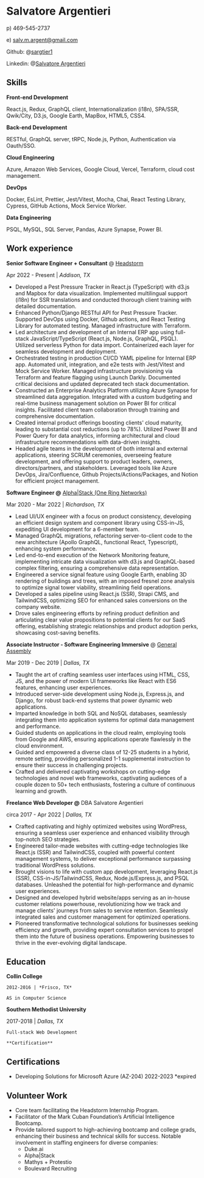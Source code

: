 # Salvatore Argentieri

p) 469-545-2737

e) salv.m.argent@gmail.com

Github: @[sargtier1](https://github.com/sargtier1) 

Linkedin: @[Salvatore Argentieri](https://www.linkedin.com/in/salvatore-argentieri-39a363146/)

## Skills

**Front-end Development**

React.js, Redux, GraphQL client, Internationalization (i18n), SPA/SSR, Qwik/City,  D3.js, Google Earth, MapBox, HTML5, CSS4.

******************************Back-end Development******************************

RESTful, GraphQL server, tRPC, Node.js, Python, Authentication via Oauth/SSO.

**Cloud Engineering**

Azure, Amazon Web Services, Google Cloud, Vercel, Terraform, cloud cost management.

**DevOps**

Docker, EsLint, Prettier, Jest/Vitest, Mocha, Chai, React Testing Library, Cypress, GitHub Actions, Mock Service Worker.

**Data Engineering**

PSQL, MySQL, SQL Server, Pandas, Azure Synapse, Power BI.

## Work experience

**Senior Software Engineer + Consultant** @ [Headstorm](https://headstorm.com/)

Apr 2022 - Present | *Addison, TX*

- Developed a Pest Pressure Tracker in React.js (TypeScript) with d3.js and Mapbox for data visualization. Implemented multilingual support (i18n) for SSR translations and conducted thorough client training with detailed documentation.
- Enhanced Python/Django RESTful API for Pest Pressure Tracker. Supported DevOps using Docker, Github actions, and React Testing Library for automated testing. Managed infrastructure with Terraform.
- Led architecture and development of an Internal ERP app using full-stack JavaScript/TypeScript (React.js, Node.js, GraphQL, PSQL). Utilized serverless Python for data import. Containerized each layer for seamless development and deployment.
- Orchestrated testing in production CI/CD YAML pipeline for Internal ERP app. Automated unit, integration, and e2e tests with Jest/Vitest and Mock Service Worker. Managed infrastructure provisioning via Terraform and feature flagging using Launch Darkly. Documented critical decisions and updated deprecated tech stack documentation.
- Constructed an Enterprise Analytics Platform utilizing Azure Synapse for streamlined data aggregation. Integrated with a custom budgeting and real-time business management solution on Power BI for critical insights. Facilitated client team collaboration through training and comprehensive documentation.
- Created internal product offerings boosting clients' cloud maturity, leading to substantial cost reductions (up to 78%). Utilized Power BI and Power Query for data analytics, informing architectural and cloud infrastructure recommendations with data-driven insights.
- Headed agile teams in the development of both internal and external applications, steering SCRUM ceremonies, overseeing feature development, and offering support to product leaders, owners, directors/partners, and stakeholders. Leveraged tools like Azure DevOps, Jira/Confluence, Github Projects/Actions/Packages, and Notion for efficient project management.

**Software Engineer @** [Alpha|Stack (One Ring Networks)](https://oneringnetworks.com/)

Mar 2020 - Mar 2022 | *Richardson, TX*

- Lead UI/UX engineer with a focus on product consistency, developing an efficient design system and component library using CSS-in-JS, expediting UI development for a 6-member team.
- Managed GraphQL migrations, refactoring server-to-client code to the new architecture (Apollo GraphQL, functional React, Typescript), enhancing system performance.
- Led end-to-end execution of the Network Monitoring feature, implementing intricate data visualization with d3.js and GraphQL-based complex filtering, ensuring a comprehensive data representation.
- Engineered a service signal feature using Google Earth, enabling 3D rendering of buildings and trees, with an imposed fresnel zone analysis to optimize signal tower viability, streamlining field operations.
- Developed a sales pipeline using React.js (SSR), Strapi CMS, and TailwindCSS, optimizing SEO for enhanced sales conversions on the company website.
- Drove sales engineering efforts by refining product definition and articulating clear value propositions to potential clients for our SaaS offering, establishing strategic relationships and product adoption perks, showcasing cost-saving benefits.

**Associate Instructor - Software Engineering Immersive** @ [General Assembly](https://generalassemb.ly/)

Mar 2019 - Dec 2019 | *Dallas, TX*

- Taught the art of crafting seamless user interfaces using HTML, CSS, JS, and the power of modern UI frameworks like React with ES6 features, enhancing user experiences.
- Introduced server-side development using Node.js, Express.js, and Django, for robust back-end systems that power dynamic web applications.
- Imparted knowledge in both SQL and NoSQL databases, seamlessly integrating them into application systems for optimal data management and performance.
- Guided students on applications in the cloud realm, employing tools from Google and AWS, ensuring applications operate flawlessly in the cloud environment.
- Guided and empowered a diverse class of 12-25 students in a hybrid, remote setting, providing personalized 1-1 supplemental instruction to ensure their success in challenging projects.
- Crafted and delivered captivating workshops on cutting-edge technologies and novel web frameworks, captivating audiences of a couple dozen to 50+ tech enthusiasts, fostering a culture of continuous learning and growth.

**Freelance Web Developer @** DBA Salvatore Argentieri

circa 2017 - Apr 2022 | *Dallas, TX*

- Crafted captivating and highly optimized websites using WordPress, ensuring a seamless user experience and enhanced visibility through top-notch SEO strategies.
- Engineered tailor-made websites with cutting-edge technologies like React.js (SSR) and TailwindCSS, coupled with powerful content management systems, to deliver exceptional performance surpassing traditional WordPress solutions.
- Brought visions to life with custom app development, leveraging React.js (SSR), CSS-in-JS/TailwindCSS, Redux, Node.js/Express.js, and PSQL databases. Unleashed the potential for high-performance and dynamic user experiences.
- Designed and developed hybrid website/apps serving as an in-house customer relations powerhouse, revolutionizing how we track and manage clients' journeys from sales to service retention. Seamlessly integrated sales and customer management for optimized operations.
- Pioneered transformative technological solutions for businesses seeking efficiency and growth, providing expert consultation services to propel them into the future of business operations. Empowering businesses to thrive in the ever-evolving digital landscape.

## **Education**

**Collin College**

    2012-2016 | *Frisco, TX*
    
    AS in Computer Science

**Southern Methodist University**

2017-2018 | *Dallas, TX*
    
    Full-stack Web Development
    
    **Certification**

## **Certifications**

- Developing Solutions for Microsoft Azure (AZ-204)
    2022-2023 *expired

## Volunteer Work
- Core team facilitating the Headstorm Internship Program.
- Facilitator of the Mark Cuban Foundation’s Artificial Intelligence Bootcamp.
- Provide tailored support to high-achieving bootcamp and college grads, enhancing their business and technical skills for success. Notable involvement in staffing engineers for diverse companies:
    - Duke.ai
    - Alpha|Stack
    - Mathys + Protestio
    - Boulevard Recruiting
